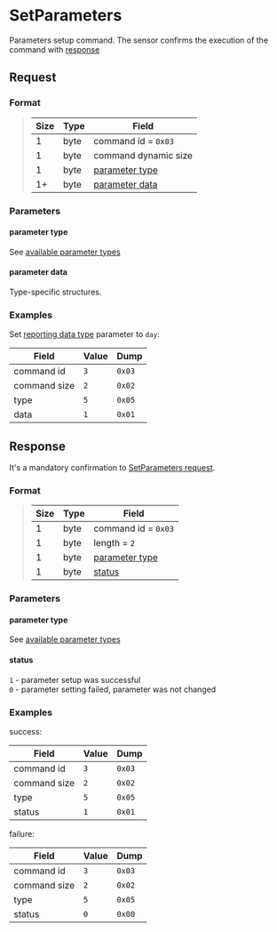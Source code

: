 # SetParameters

Parameters setup command. The sensor confirms the execution of the command with [response](#response)


## Request

### Format

> Size | Type | Field
> -----|------|-------
> 1    | byte | command id = `0x03`
> 1    | byte | command dynamic size
> 1    | byte | [parameter type](#parameter-type)
> 1+   | byte | [parameter data](#parameter-data)

### Parameters

#### **parameter type**

See [available parameter types](../parameter-types.md)

#### **parameter data**

Type-specific structures.

### Examples

Set [reporting data type](../parameter-types.md#reporting-data-type) parameter to `day`:

 Field        | Value | Dump
--------------|-------|------
 command id   | `3`   | `0x03`
 command size | `2`   | `0x02`
 type         | `5`   | `0x05`
 data         | `1`   | `0x01`


## Response

It's a mandatory confirmation to [SetParameters request](./SetParameters.md#request).

### Format

> Size | Type | Field
> -----|------|-------
> 1    | byte | command id = `0x03`
> 1    | byte | length = `2`
> 1    | byte | [parameter type](#parameter-type)
> 1    | byte | [status](#status)

### Parameters

#### **parameter type**

See [available parameter types](../parameter-types.md)

#### **status**

`1` - parameter setup was successful <br>
`0` - parameter setting failed, parameter was not changed

### Examples

success:

 Field        | Value | Dump
--------------|-------|------
 command id   | `3`   | `0x03`
 command size | `2`   | `0x02`
 type         | `5`   | `0x05`
 status       | `1`   | `0x01`

failure:

 Field        | Value | Dump
--------------|-------|------
 command id   | `3`   | `0x03`
 command size | `2`   | `0x02`
 type         | `5`   | `0x05`
 status       | `0`   | `0x00`
